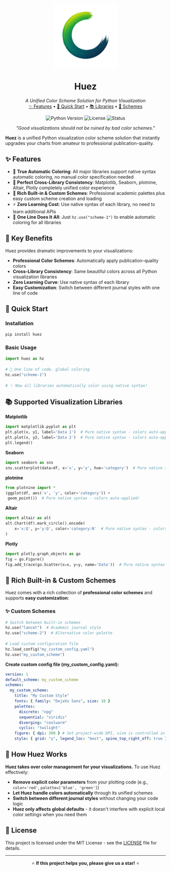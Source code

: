 <p align="center">
  <img src="logo.png" alt="Huez Logo" width="200"/>
</p>

<h1 align="center">Huez</h1>

<p align="center">
  <em>A Unified Color Scheme Solution for Python Visualization</em>
  <br />
  <a href="#features">✨ Features</a> •
  <a href="#installation">🚀 Quick Start</a> •
  <a href="#usage">📚 Libraries</a> •
  <a href="#schemes">🎨 Schemes</a>
</p>

<p align="center">
  <img src="https://img.shields.io/badge/python-3.7+-blue.svg" alt="Python Version"/>
  <img src="https://img.shields.io/badge/License-MIT-yellow.svg" alt="License"/>
  <img src="https://img.shields.io/badge/status-pre--alpha-red.svg" alt="Status"/>
</p>

<p align="center">
  <em>"Good visualizations should not be ruined by bad color schemes."</em>
</p>

**Huez** is a unified Python visualization color scheme solution that instantly upgrades your charts from amateur to professional publication-quality.

## ✨ Features

- 🚀 **True Automatic Coloring**: All major libraries support native syntax automatic coloring, no manual color specification needed
- 🎯 **Perfect Cross-Library Consistency**: Matplotlib, Seaborn, plotnine, Altair, Plotly completely unified color experience
- 🎨 **Rich Built-in & Custom Schemes**: Professional academic palettes plus easy custom scheme creation and loading
- ⚡ **Zero Learning Cost**: Use native syntax of each library, no need to learn additional APIs
- 🔧 **One Line Does It All**: Just `hz.use("scheme-1")` to enable automatic coloring for all libraries

## 🎯 Key Benefits

Huez provides dramatic improvements to your visualizations:

- **Professional Color Schemes**: Automatically apply publication-quality colors
- **Cross-Library Consistency**: Same beautiful colors across all Python visualization libraries
- **Zero Learning Curve**: Use native syntax of each library
- **Easy Customization**: Switch between different journal styles with one line of code

## 🚀 Quick Start

### Installation

```bash
pip install huez
```

### Basic Usage

```python
import huez as hz

# 🎨 One line of code, global coloring
hz.use("scheme-1")

# ✨ Now all libraries automatically color using native syntax!
```

## 📚 Supported Visualization Libraries

**Matplotlib**

```python
import matplotlib.pyplot as plt
plt.plot(x, y1, label='Data 1')  # Pure native syntax - colors auto-applied!
plt.plot(x, y2, label='Data 2')  # Pure native syntax - colors auto-applied!
plt.legend()
```

**Seaborn**

```python
import seaborn as sns
sns.scatterplot(data=df, x='x', y='y', hue='category')  # Pure native syntax - colors auto-applied!
```

**plotnine**

```python
from plotnine import *
(ggplot(df, aes('x', 'y', color='category')) + 
 geom_point())  # Pure native syntax - colors auto-applied!
```

**Altair**

```python
import altair as alt
alt.Chart(df).mark_circle().encode(
    x='x:Q', y='y:Q', color='category:N'  # Pure native syntax - colors auto-applied!
)
```

**Plotly**

```python
import plotly.graph_objects as go
fig = go.Figure()
fig.add_trace(go.Scatter(x=x, y=y, name='Data'))  # Pure native syntax - colors auto-applied!
```

## 🎨 Rich Built-in & Custom Schemes

Huez comes with a rich collection of **professional color schemes** and supports **easy customization**:

### ✨ Custom Schemes

```python
# Switch between built-in schemes
hz.use("lancet")  # Academic journal style
hz.use("scheme-2")  # Alternative color palette

# Load custom configuration file
hz.load_config("my_custom_config.yaml")
hz.use("my_custom_scheme")
```

**Create custom config file (my_custom_config.yaml):**

```yaml
version: 1
default_scheme: my_custom_scheme
schemes:
  my_custom_scheme:
    title: "My Custom Style"
    fonts: { family: "DejaVu Sans", size: 10 }
    palettes:
      discrete: "npg"
      sequential: "viridis"
      diverging: "coolwarm"
      cyclic: "twilight"
    figure: { dpi: 300 } # Set project-wide DPI, size is controlled in code
    style: { grid: "y", legend_loc: "best", spine_top_right_off: true }
```

## 🔧 How Huez Works

**Huez takes over color management for your visualizations.** To use Huez effectively:

- **Remove explicit color parameters** from your plotting code (e.g., `color='red'`, `palette=['blue', 'green']`)
- **Let Huez handle colors automatically** through its unified schemes
- **Switch between different journal styles** without changing your code logic
- **Huez only affects global defaults** - it doesn't interfere with explicit local color settings when you need them

## 📄 License

This project is licensed under the MIT License - see the [LICENSE](LICENSE) file for details.

<div align="center">

---

⭐ **If this project helps you, please give us a star!** ⭐

</div>
